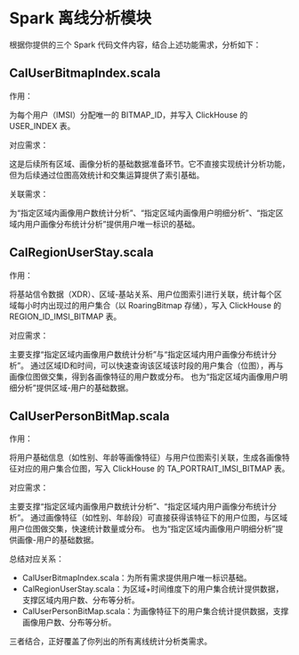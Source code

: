 # Spark 离线分析模块

根据你提供的三个 Spark 代码文件内容，结合上述功能需求，分析如下：

## CalUserBitmapIndex.scala

作用：

为每个用户（IMSI）分配唯一的 BITMAP_ID，并写入 ClickHouse 的 USER_INDEX 表。

对应需求：

这是后续所有区域、画像分析的基础数据准备环节。它不直接实现统计分析功能，但为后续通过位图高效统计和交集运算提供了索引基础。

关联需求：

为“指定区域内画像用户数统计分析”、“指定区域内画像用户明细分析”、“指定区域内用户画像分布统计分析”提供用户唯一标识的基础。

## CalRegionUserStay.scala

作用：

将基站信令数据（XDR）、区域-基站关系、用户位图索引进行关联，统计每个区域每小时内出现过的用户集合（以 RoaringBitmap 存储），写入
ClickHouse 的 REGION_ID_IMSI_BITMAP 表。

对应需求：

主要支撑“指定区域内画像用户数统计分析”与“指定区域内用户画像分布统计分析”。
通过区域ID和时间，可以快速查询该区域该时段的用户集合（位图），再与画像位图做交集，得到各画像特征的用户数或分布。
也为“指定区域内画像用户明细分析”提供区域-用户的基础数据。

## CalUserPersonBitMap.scala

作用：

将用户基础信息（如性别、年龄等画像特征）与用户位图索引关联，生成各画像特征对应的用户集合位图，写入 ClickHouse 的
TA_PORTRAIT_IMSI_BITMAP 表。

对应需求：

主要支撑“指定区域内画像用户数统计分析”、“指定区域内用户画像分布统计分析”。
通过画像特征（如性别、年龄段）可直接获得该特征下的用户位图，与区域用户位图做交集，快速统计数量或分布。
也为“指定区域内画像用户明细分析”提供画像-用户的基础数据。

总结对应关系：

- CalUserBitmapIndex.scala：为所有需求提供用户唯一标识基础。
- CalRegionUserStay.scala：为区域+时间维度下的用户集合统计提供数据，支撑区域内用户数、分布等分析。
- CalUserPersonBitMap.scala：为画像特征下的用户集合统计提供数据，支撑画像用户数、分布等分析。

三者结合，正好覆盖了你列出的所有离线统计分析类需求。